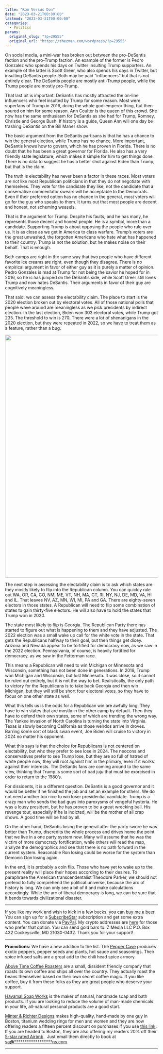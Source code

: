 ```yaml
---
title: "Ron Versus Don"
date: "2023-03-21T00:00:00"
lastmod: "2023-03-21T00:00:00"
categories:
  - Politics
params:
  original_slug: "?p=29555"
  original_url: "https://thezman.com/wordpress/?p=29555"
---
```


On social media, a mini-war has broken out between the pro-DeSantis
faction and the pro-Trump faction. An example of the former is Pedro
Gonzalez who spends his days on Twitter insulting Trump supporters. An
example of the latter is Scott Greer, who also spends his days in
Twitter, but insulting DeSantis people. Both may be paid “influencers”
but that is not entirely clear. The DeSantis people are mostly
anti-Trump people, while the Trump people are mostly pro-Trump.

That last bit is important. DeSantis has mostly attracted the on-line
influencers who feel insulted by Trump for some reason. Most were
superfans of Trump in 2016, doing the whole god-emperor thing, but then
soured on him for some reason. Ann Coulter is the queen of this crowd.
She now has the same enthusiasm for DeSantis as she had for Trump,
Romney, Christie and George Bush. If history is a guide, Queen Ann will
one day be trashing DeSantis on the Bill Maher show.

The basic argument from the DeSantis partisans is that he has a chance
to win the general election, while Trump has no chance. More important,
DeSantis knows how to govern, which he has proven in Florida. There is
no doubt that he has been a great governor for Florida. He also has a
very friendly state legislature, which makes it simple for him to get
things done. There is no data to suggest he has a better shot against
Biden than Trump, but that is the claim.

The truth is electability has never been a factor in these races. Most
voters are not like most Republican politicians in that they do not
negotiate with themselves. They vote for the candidate they like, not
the candidate that a conservative commentator swears will be acceptable
to the Democrats. Even if their preferred option has no chance in the
general, most voters will go for the guy who speaks to them. It turns
out that most people are decent and honest, not scheming weasels.

That is the argument for Trump. Despite his faults, and he has many, he
represents those decent and honest people. He is a symbol, more than a
candidate. Supporting Trump is about opposing the people who rule over
us. It is as close as we get in America to class warfare. Trump’s voters
are the great unwashed, the forgotten Americans who hate what has
happened to their country. Trump is not the solution, but he makes noise
on their behalf. That is enough.

Both camps are right in the same way that two people who have different
favorite ice creams are right, even though they disagree. There is no
empirical argument in favor of either guy as it is purely a matter of
opinion. Pedro Gonzales is mad at Trump for not being the savior he
hoped for in 2016, so he is has jumped on the DeSantis side, while Scott
Greer still loves Trump and now hates DeSantis. Their arguments in favor
of their guy are cognitively meaningless.

That said, we can assess the electability claim. The place to start is
the 2020 election broken out by electoral votes. All of those national
polls that people wave around are meaningless as we pick presidents by
indirect election. In the last election, Biden won 303 electoral votes,
while Trump got 235. The threshold to win is 270. There were a lot of
shenanigans in the 2020 election, but they were repeated in 2022, so we
have to treat them as a feature, rather than a bug.

[<img
src="https://www.270towin.com/map-images/2020-actual-electoral-map.png"
decoding="async" width="800" />](https://www.270towin.com/maps/2020-actual-electoral-map)

The next step in assessing the electability claim is to ask which states
are they mostly likely to flip into the Republican column. You can
quickly rule out WA, OR, CA, CO, NM, ME, VT, NH, MA, CT, RI, NY, NJ, DE,
MD, VA, HI and IL. That leaves NV, AZ, MN, WI, MI, PA and GA. There are
eighty-seven electors in those states. A Republican will need to flip
some combination of states to gain thirty-five electors. He will also
have to hold the states that Trump won in 2020.

The state most likely to flip is Georgia. The Republican Party there has
started to figure out what is happening to them and they have adjusted.
The 2022 election was a small wake up call for the white vote in the
state. That gets the Republicans halfway to their goal, but then things
get dicey. Arizona and Nevada appear to be fortified for democracy now,
as we saw in the 2022 election. Pennsylvania, of course, is heavily
fortified for democracy, as we saw in the Fetterman race.

This means a Republican will need to win Michigan or Minnesota and
Wisconsin, something has not been done in generations. In 2016, Trump
won Michigan and Wisconsin, but lost Minnesota. It was close, so it
cannot be ruled out entirely, but it is not the way to bet.
Realistically, the only path to victory for the Republicans is to take
back Georgia and then win Michigan, but they will still be short four
electoral votes, so they have to focus on one other state as well.

What this tells us is the odds for a Republican win are awfully long.
They have to win states that are mostly in the other camp by default.
Then they have to defend their own states, some of which are trending
the wrong way. The Yankee invasion of North Carolina is turning the
state into Virginia. Texas is slowly becoming California as those
weirdos arrive in droves. Barring some sort of black swan event, Joe
Biden will cruise to victory in 2024 no matter his opponent.

What this says is that the choice for Republicans is not centered on
electability, but who they prefer to see lose in 2024. The neocons and
conservatives prefer to see Trump lose, but they are so full of hatred
of white people now, they will root against him in the primary, even if
it works against their interests. The DeSantis fans are coming around to
the same view, thinking that Trump is some sort of bad juju that must be
exorcised in order to return to the 1980’s.

For dissidents, it is a different question. DeSantis is a good governor
and it would be better if he finished the job and set an example for
others. We do not need another too nice to win loser presidential
candidate. Trump is a crazy man who sends the bad guys into paroxysms of
vengeful hysteria. He was a lousy president, but he has proven to be a
great wrecking ball. His revenge tour, especially if he is indicted,
will be the mother of all crap shows. A good time will be had by all.

On the other hand, DeSantis losing the general after the party swore he
was better than Trump, discredits the whole process and drives home the
point that we live in a one party system now. Many will assume that he
was the victim of more democracy fortification, while others will read
the map, analyze the demographics and see that there is no path forward
in the current system. Reasonable Ron losing could be worse for the
system than Demonic Don losing again.

In the end, it is probably a coin flip. Those who have yet to wake up to
the present reality will place their hopes according to their desires.
To paraphrase the American transcendentalist Theodore Parker, we should
not pretend to fully comprehend the political universe, because the arc
of history is long. We can only see a bit of it and make calculations
accordingly. While the arc of liberal democracy is long, we can be sure
that it bends towards civilizational disaster.

------------------------------------------------------------------------

If you like my work and wish to kick in a few bucks, you can
<a href="https://www.buymeacoffee.com/mujolulu" rel="noopener"
target="_blank">buy me a beer</a>. You can sign up for a
<a href="https://www.subscribestar.com/the-z-blog" rel="noopener"
target="_blank">SubscribeStar</a> subscription and get some extra
content. You can donate via <a
href="https://www.paypal.com/donate/?cmd=_s-xclick&amp;hosted_button_id=UDAS2Q8JYA6CN&amp;source=url"
rel="noopener" target="_blank">PayPal</a>. My crypto addresses are
<a href="https://thezman.com/wordpress/?page_id=22713" rel="noopener"
target="_blank">here</a> for those who prefer that option. You can send
gold bars to: Z Media LLC P.O. Box 432 Cockeysville, MD 21030-0432.
Thank you for your support!

------------------------------------------------------------------------

**Promotions:** We have a new addition to the list. The
<a href="https://peppercave.com/shop/ols/products" rel="noopener"
target="_blank">Pepper Cave</a> produces exotic peppers, pepper seeds
and plants, hot sauce and seasonings. Their spice infused salts are a
great add to the chili head spice armory.

<a href="https://abovetimecoffee.com/" rel="noopener"
target="_blank">Above Time Coffee Roasters</a> are a small, dissident
friendly company that roasts its own coffee and ships all over the
country. They actually roast the beans themselves based on their own
secret coffee magic. If you like coffee, buy it from these folks as they
are great people who deserve your support.

<a href="https://havamalsoapworks.com/" rel="noopener"
target="_blank">Havamal Soap Works</a> is the maker of natural, handmade
soap and bath products. If you are looking to reduce the volume of
man-made chemicals in your life, all-natural personal products are a
good start.

<a href="https://www.minterandrichterdesigns.com/"
rel="noreferrer nofollow noopener" target="_blank">Minter &amp; Richter
Designs</a> makes high-quality, hand-made by one guy in Boston, titanium
wedding rings for men and women and they are now offering readers a
fifteen percent discount on purchases if you use
<a href="https://www.minterandrichterdesigns.com/discount/ZMAN"
rel="noreferrer nofollow noopener" target="_blank">this link</a>.
<span class="highlight"><span class="colour"><span class="font"><span class="size">If
you are headed to Boston, they are also offering my readers 20% off
their <a
href="https://www.airbnb.com/users/7988017/listings?user_id=7988017&amp;s=3"
rel="noopener noreferrer" target="_blank">5-star rated Airbnb</a>.  Just
email them directly to book at
<a href="mailto:sa***@*********************ns.com"
data-original-string="Wc53GREiXa6l+10sBWuZLA==cb7w507GrluCIr0Hx1JPwrrMp1VJVf0MtT3TU075kRLF1O8a0eBWbB0kMaS7Cng+oKh"><span
class="apbct-email-encoder"
data-original-string="l3zVH2kPsxsuoKOSMTFRgQ==cb7WH1kuHPpurKvpMWAhN1Bjy+kPw6+cxcSUvssjOiDkXOOignD3FCFXpbHLj5YK2dd"
title="This contact has been encoded by Anti-Spam by CleanTalk. Click to decode. To finish the decoding make sure that JavaScript is enabled in your browser.">sa<span
class="apbct-blur">***</span>@<span
class="apbct-blur">*********************</span>ns.com</span></a>.</span></span></span></span>

------------------------------------------------------------------------
